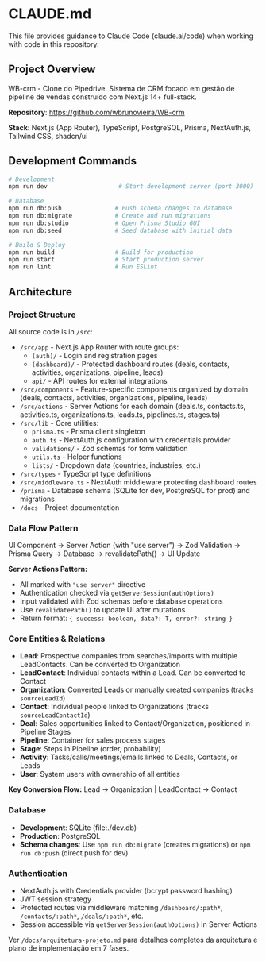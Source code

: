 # CLAUDE.md

This file provides guidance to Claude Code (claude.ai/code) when working with code in this repository.

## Project Overview

WB-crm - Clone do Pipedrive. Sistema de CRM focado em gestão de pipeline de vendas construído com Next.js 14+ full-stack.

**Repository**: https://github.com/wbrunovieira/WB-crm

**Stack**: Next.js (App Router), TypeScript, PostgreSQL, Prisma, NextAuth.js, Tailwind CSS, shadcn/ui

## Development Commands

```bash
# Development
npm run dev                    # Start development server (port 3000)

# Database
npm run db:push               # Push schema changes to database
npm run db:migrate            # Create and run migrations
npm run db:studio             # Open Prisma Studio GUI
npm run db:seed               # Seed database with initial data

# Build & Deploy
npm run build                 # Build for production
npm run start                 # Start production server
npm run lint                  # Run ESLint
```

## Architecture

### Project Structure
All source code is in `/src`:
- `/src/app` - Next.js App Router with route groups:
  - `(auth)/` - Login and registration pages
  - `(dashboard)/` - Protected dashboard routes (deals, contacts, activities, organizations, pipeline, leads)
  - `api/` - API routes for external integrations
- `/src/components` - Feature-specific components organized by domain (deals, contacts, activities, organizations, pipeline, leads)
- `/src/actions` - Server Actions for each domain (deals.ts, contacts.ts, activities.ts, organizations.ts, leads.ts, pipelines.ts, stages.ts)
- `/src/lib` - Core utilities:
  - `prisma.ts` - Prisma client singleton
  - `auth.ts` - NextAuth.js configuration with credentials provider
  - `validations/` - Zod schemas for form validation
  - `utils.ts` - Helper functions
  - `lists/` - Dropdown data (countries, industries, etc.)
- `/src/types` - TypeScript type definitions
- `/src/middleware.ts` - NextAuth middleware protecting dashboard routes
- `/prisma` - Database schema (SQLite for dev, PostgreSQL for prod) and migrations
- `/docs` - Project documentation

### Data Flow Pattern
UI Component → Server Action (with "use server") → Zod Validation → Prisma Query → Database → revalidatePath() → UI Update

**Server Actions Pattern:**
- All marked with `"use server"` directive
- Authentication checked via `getServerSession(authOptions)`
- Input validated with Zod schemas before database operations
- Use `revalidatePath()` to update UI after mutations
- Return format: `{ success: boolean, data?: T, error?: string }`

### Core Entities & Relations
- **Lead**: Prospective companies from searches/imports with multiple LeadContacts. Can be converted to Organization
- **LeadContact**: Individual contacts within a Lead. Can be converted to Contact
- **Organization**: Converted Leads or manually created companies (tracks `sourceLeadId`)
- **Contact**: Individual people linked to Organizations (tracks `sourceLeadContactId`)
- **Deal**: Sales opportunities linked to Contact/Organization, positioned in Pipeline Stages
- **Pipeline**: Container for sales process stages
- **Stage**: Steps in Pipeline (order, probability)
- **Activity**: Tasks/calls/meetings/emails linked to Deals, Contacts, or Leads
- **User**: System users with ownership of all entities

**Key Conversion Flow:** Lead → Organization | LeadContact → Contact

### Database
- **Development**: SQLite (file:./dev.db)
- **Production**: PostgreSQL
- **Schema changes**: Use `npm run db:migrate` (creates migrations) or `npm run db:push` (direct push for dev)

### Authentication
- NextAuth.js with Credentials provider (bcrypt password hashing)
- JWT session strategy
- Protected routes via middleware matching `/dashboard/:path*`, `/contacts/:path*`, `/deals/:path*`, etc.
- Session accessible via `getServerSession(authOptions)` in Server Actions

Ver `/docs/arquitetura-projeto.md` para detalhes completos da arquitetura e plano de implementação em 7 fases.
